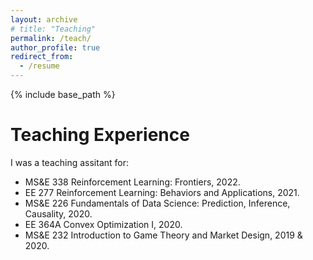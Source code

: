 ```yaml
---
layout: archive
# title: "Teaching"
permalink: /teach/
author_profile: true
redirect_from:
  - /resume
---
```


{% include base_path %}

Teaching Experience
======
I was a teaching assitant for: 
* MS&E 338 Reinforcement Learning: Frontiers, 2022.  
* EE 277 Reinforcement Learning: Behaviors and Applications, 2021. 
* MS&E 226 Fundamentals of Data Science: Prediction, Inference, Causality, 2020. 
* EE 364A Convex Optimization I, 2020. 
* MS&E 232 Introduction to Game Theory and Market Design, 2019 & 2020. 
